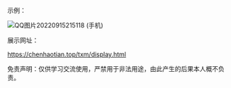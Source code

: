 示例：

![QQ图片20220915215118 (手机)](https://nme-200t.oss-cn-hangzhou.aliyuncs.com/template/202209152152627.png)

展示网址：

https://chenhaotian.top/txm/display.html

免责声明：仅供学习交流使用，严禁用于非法用途，由此产生的后果本人概不负责。